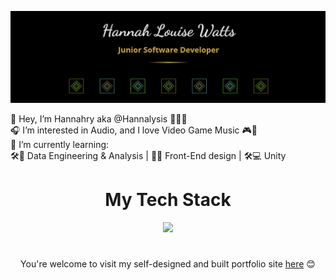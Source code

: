 ![Header](./updated-full-capture.PNG)

👋 Hey, I’m Hannahry aka @Hannalysis 👩‍💻💫 <br/>
🎧 I’m interested in Audio, and I love Video Game Music 🎮🎼 <br/>
🌱 I’m currently learning:  
🛠️🧮 Data Engineering & Analysis | 📱🎨 Front-End design | 🛠️💻 Unity <br/>

<!---
Hannalysis/Hannalysis is a ✨ special ✨ repository because its `README.md` (this file) appears on your GitHub profile.
You can click the Preview link to take a look at your changes.
--->
  <h1 align= "center">My Tech Stack</h1>

<p align="center">
  <a href="https://skillicons.dev">
    <img src="https://skillicons.dev/icons?i=python,ts,js,css,html,postgres,nextjs,tailwind,vscode,flask,react,express,cs,unity,azure,vitest,figma,visualstudio&perline=9" />
  </a>
</p>

<h1></h1>
<p align="center">
You're welcome to visit my self-designed and built portfolio site <a href ="https://www.hannalysis.co.uk">here</a> 😊
</p>
